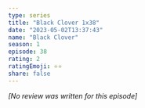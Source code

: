 ```yaml
---
type: series
title: "Black Clover 1x38"
date: "2023-05-02T13:37:43"
name: "Black Clover"
season: 1
episode: 38
rating: 2
ratingEmoji: ⭐️⭐️
share: false
---
```


_[No review was written for this episode]_
